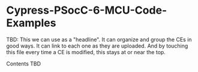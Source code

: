 # Cypress-PSocC-6-MCU-Code-Examples

TBD: This we can use as a "headline". It can organize and group the CEs in good ways. It can link to each one as they are uploaded. And by touching this file every time a CE is modified, this stays at or near the top.

Contents TBD
